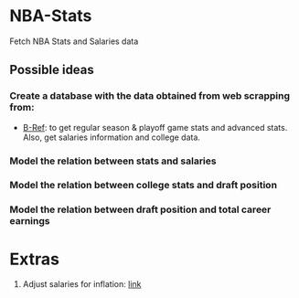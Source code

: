 # NBA-Stats
Fetch NBA Stats and Salaries data

## Possible ideas


### Create a database with the data obtained from web scrapping from:

* [B-Ref](https://www.basketball-reference.com/): to get regular season & playoff game stats and advanced stats. Also, get salaries information and college data.

### Model the relation between stats and salaries

### Model the relation between college stats and draft position

### Model the relation between draft position and total career earnings

# Extras

1. Adjust salaries for inflation: [link](https://www.in2013dollars.com/us/inflation/1996?amount=3000000)
